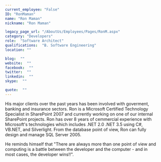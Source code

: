 ```yaml
---
current_employee: "False"
ID: "RonMaman"
name: "Ron Maman"
nickname: "Ron Maman"

legacy_page_url: "/AboutUs/Employees/Pages/RonM.aspx"
category: "Developers"
role:  "Software Architect"
qualifications:  "B. Software Engineering"
location: ""

blog:  ""
website:  ""
facebook:  ""
twitter:  ""
linkedin:  ""
skype:  ""

quote:  ""
---
```


His major clients over the past years has been involved with goverment, banking and insurance sectors. Ron is a Microsoft Certified Technology Specialist in SharePoint 2007 and currently working on one of our internal SharePoint projects. Ron has over 8 years of cemmercial experience with Microsoft's technologies which includes .NET 2.0 .NET 3.5 using C#, VB.NET, and Silverlight. From the database point of view, Ron can fully design and manage SQL Server 2005.

He reminds himself that "There are always more than one point of view and computing is a battle between the developer and the computer - and in most cases, the developer wins!!".